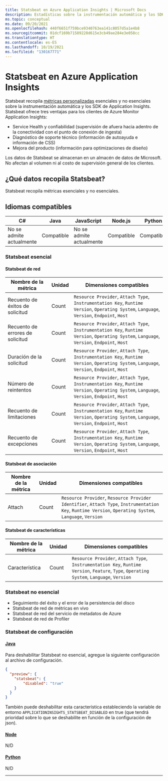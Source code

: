 ```yaml
---
title: Statsbeat en Azure Application Insights | Microsoft Docs
description: Estadísticas sobre la instrumentación automática y los SDK de Application Insights
ms.topic: conceptual
ms.date: 09/20/2021
ms.openlocfilehash: 440f6651f759bce9340763ea141c8057d5a1e4b8
ms.sourcegitcommit: 01dcf169b71589228d615e3cb49ae284e3e058cc
ms.translationtype: HT
ms.contentlocale: es-ES
ms.lasthandoff: 10/19/2021
ms.locfileid: "130167771"
---
```

# <a name="statsbeat-in-azure-application-insights"></a>Statsbeat en Azure Application Insights

Statsbeat recopila [métricas personalizadas](../essentials/metrics-custom-overview.md) esenciales y no esenciales sobre la instrumentación automática y los SDK de Application Insights. Statsbeat ofrece tres ventajas para los clientes de Azure Monitor Application Insights:
-   Service Health y confiabilidad (supervisión de afuera hacia adentro de la conectividad con el punto de conexión de ingesta)
-   Diagnóstico de soporte técnico (información de autoayuda e información de CSS)
-   Mejora del producto (información para optimizaciones de diseño)

Los datos de Statsbeat se almacenan en un almacén de datos de Microsoft.  No afectan al volumen ni al costo de supervisión general de los clientes. 

## <a name="what-data-does-statsbeat-collect"></a>¿Qué datos recopila Statsbeat?

Statsbeat recopila métricas esenciales y no esenciales.

## <a name="supported-languages"></a>Idiomas compatibles

| C#                        | Java            | JavaScript                | Node.js         | Python          |
|---------------------------|-----------------|---------------------------|-----------------|-----------------|
| No se admite actualmente   | Compatible       | No se admite actualmente   | Compatible       | Compatible       |


### <a name="essential-statsbeat"></a>Statsbeat esencial

#### <a name="network-statsbeat"></a>Statsbeat de red

|Nombre de la métrica|Unidad|Dimensiones compatibles|
|-----|-----|-----|
|Recuento de éxitos de solicitud|Count| `Resource Provider`, `Attach Type`, `Instrumentation Key`, `Runtime Version`, `Operating System`, `Language`, `Version`, `Endpoint`, `Host`|
|Recuento de errores de solicitud|Count| `Resource Provider`, `Attach Type`, `Instrumentation Key`, `Runtime Version`, `Operating System`, `Language`, `Version`, `Endpoint`, `Host`|
|Duración de la solicitud|Count| `Resource Provider`, `Attach Type`, `Instrumentation Key`, `Runtime Version`, `Operating System`, `Language`, `Version`, `Endpoint`, `Host`|
|Número de reintentos|Count| `Resource Provider`, `Attach Type`, `Instrumentation Key`, `Runtime Version`, `Operating System`, `Language`, `Version`, `Endpoint`, `Host`|
|Recuento de limitaciones|Count| `Resource Provider`, `Attach Type`, `Instrumentation Key`, `Runtime Version`, `Operating System`, `Language`, `Version`, `Endpoint`, `Host`|
|Recuento de excepciones|Count| `Resource Provider`, `Attach Type`, `Instrumentation Key`, `Runtime Version`, `Operating System`, `Language`, `Version`, `Endpoint`, `Host`|

#### <a name="attach-statsbeat"></a>Statsbeat de asociación

|Nombre de la métrica|Unidad|Dimensiones compatibles|
|-----|-----|-----|
|Attach|Count| `Resource Provider`, `Resource Provider Identifier`, `Attach Type`, `Instrumentation Key`, `Runtime Version`, `Operating System`, `Language`, `Version`|

#### <a name="feature-statsbeat"></a>Statsbeat de características

|Nombre de la métrica|Unidad|Dimensiones compatibles|
|-----|-----|-----|
|Característica|Count| `Resource Provider`, `Attach Type`, `Instrumentation Key`, `Runtime Version`, `Feature`, `Type`, `Operating System`, `Language`, `Version`|

### <a name="non-essential-statsbeat"></a>Statsbeat no esencial

- Seguimiento del éxito y el error de la persistencia del disco
- Statsbeat de red de métricas en vivo
- Statsbeat de red del servicio de metadatos de Azure
- Statsbeat de red de Profiler

### <a name="configure-statsbeat"></a>Statsbeat de configuración

#### <a name="java"></a>[Java](#tab/java)

Para deshabilitar Statsbeat no esencial, agregue la siguiente configuración al archivo de configuración.

```json
{
  "preview": {
    "statsbeat": {
        "disabled": "true"
    }
  }
}
```

También puede deshabilitar esta característica estableciendo la variable de entorno `APPLICATIONINSIGHTS_STATSBEAT_DISABLED` en true (que tendrá prioridad sobre lo que se deshabilite en función de la configuración de json).

#### <a name="node"></a>[Node](#tab/node)

N/D

#### <a name="python"></a>[Python](#tab/python)

N/D

---
